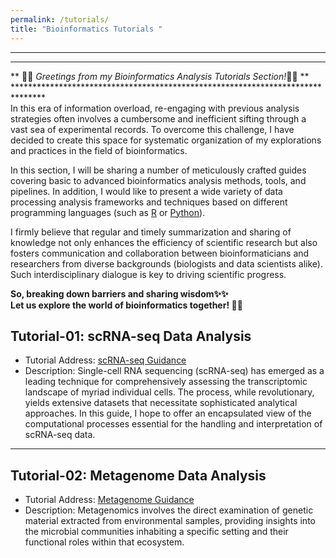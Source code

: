 ```yaml
---
permalink: /tutorials/
title: "Bioinformatics Tutorials "
---
```

*******************************************************************************
*******************************************************************************
** 🎉🎉 *Greetings from my Bioinformatics Analysis Tutorials Section!*🎉🎉 **
*******************************************************************************<br/> 
In this era of information overload, re-engaging with previous analysis strategies often involves a cumbersome and inefficient sifting through a vast sea of experimental records. To overcome this challenge, I have decided to create this space for systematic organization of my explorations and practices in the field of bioinformatics.

In this section, I will be sharing a number of meticulously crafted guides covering basic to advanced bioinformatics analysis methods, tools, and pipelines. In addition, I would like to present a wide variety of data processing analysis frameworks and techniques based on different programming languages (such as [R](https://www.r-project.org/) or [Python](https://www.python.org/)).

I firmly believe that regular and timely summarization and sharing of knowledge not only enhances the efficiency of scientific research but also fosters communication and collaboration between bioinformaticians and researchers from diverse backgrounds (biologists and data scientists alike). Such interdisciplinary dialogue is key to driving scientific progress.

**So, breaking down barriers and sharing wisdom✨✨ <br/>Let us explore the world of bioinformatics together! 🌴🌴**

## Tutorial-01: scRNA-seq Data Analysis
- Tutorial Address: [scRNA-seq Guidance](../tutorials/scRNA-seq/README.md)
- Description: Single-cell RNA sequencing (scRNA-seq) has emerged as a leading technique for comprehensively assessing the transcriptomic landscape of myriad individual cells. The process, while revolutionary, yields extensive datasets that necessitate sophisticated analytical approaches. In this guide, I hope to offer an encapsulated view of the computational processes essential for the handling and interpretation of scRNA-seq data.
---

## Tutorial-02: Metagenome Data Analysis
- Tutorial Address: [Metagenome Guidance](../tutorials/metagenome/README.md)
- Description: Metagenomics involves the direct examination of genetic material extracted from environmental samples, providing insights into the microbial communities inhabiting a specific setting and their functional roles within that ecosystem.


